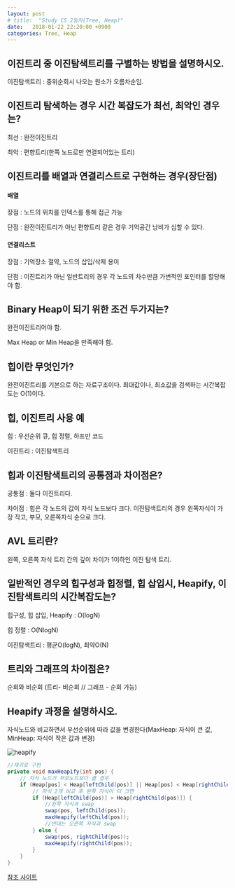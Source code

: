 ```yaml
---
layout: post
# title:  "Study CS 2일차(Tree, Heap)"
date:   2018-01-22 22:20:00 +0900
categories: Tree, Heap
---
```


## 이진트리 중 이진탐색트리를 구별하는 방법을 설명하시오.

이진탐색트리 : 중위순회시 나오는 원소가 오름차순임.

## 이진트리 탐색하는 경우 시간 복잡도가 최선, 최악인 경우는?

최선 : 완전이진트리

최악 : 편향트리(한쪽 노드로만 연결되어있는 트리)

## 이진트리를 배열과 연결리스트로 구현하는 경우(장단점)

#### 배열

장점 : 노드의 위치를 인덱스를 통해 접근 가능

단점 : 완전이진트리가 아닌 편향트리 같은 경우 기억공간 낭비가 심할 수 있다.

#### 연결리스트

장점 : 기억장소 절약, 노드의 삽입/삭제 용이

단점 : 이진트리가 아닌 일반트리의 경우 각 노드의 차수만큼 가변적인 포인터를 할당해야 함.

## Binary Heap이 되기 위한 조건 두가지는?

완전이진트리어야 함.

Max Heap or Min Heap을 만족해야 함.

## 힙이란 무엇인가?

완전이진트리를 기본으로 하는 자료구조이다. 최대값이나, 최소값을 검색하는 시간복잡도는 O(1)이다.

## 힙, 이진트리 사용 예

힙 : 우선순위 큐, 힙 정렬, 하프만 코드

이진트리 : 이진탐색트리

## 힙과 이진탐색트리의 공통점과 차이점은?

공통점 : 둘다 이진트리다.

차이점 : 힙은 각 노드의 값이 자식 노드보다 크다. 이진탐색트리의 경우 왼쪽자식이 가장 작고, 부모, 오른쪽자식 순으로 크다.

## AVL 트리란?

왼쪽, 오른쪽 자식 트리 간의 깊이 차이가 1이하인 이진 탐색 트리.

## 일반적인 경우의 힙구성과 힙정렬, 힙 삽입시, Heapify, 이진탐색트리의 시간복잡도는?

힙구성, 힙 삽입, Heapify : O(logN)

힙 정렬 : O(NlogN)

이진탐색트리 : 평균O(logN), 최악O(N)

## 트리와 그래프의 차이점은?

순회와 비순회 (트리- 비순회 // 그래프 - 순회 가능)

## Heapify 과정을 설명하시오.

자식노드와 비교하면서 우선순위에 따라 값을 변경한다(MaxHeap: 자식이 큰 값, MinHeap: 자식이 작은 값과 변경)

![heapify](https://quarl894.github.io/assets/posts/20180122/heapify.png)

```java
//재귀로 구현
private void maxHeapify(int pos) {
	// 자식 노드가 부모노드보다 클 경우
	if (Heap[pos] < Heap[leftChild(pos)] || Heap[pos] < Heap[rightChild(pos)]) {
		// 자식 2개 비교 후 왼쪽 자식이 더 크면
		if (Heap[leftChild(pos)] > Heap[rightChild(pos)]) {
			//왼쪽 자식과 swap
			swap(pos, leftChild(pos));
			maxHeapify(leftChild(pos));
			//반대는 오른쪽 자식과 swap
		} else {
			swap(pos, rightChild(pos));
			maxHeapify(rightChild(pos));
		}
	}
}
```

[참조 사이트](https://ratsgo.github.io/data%20structure&algorithm/2017/09/27/heapsort/)

[jekyll-gh]:   https://github.com/quarl894
